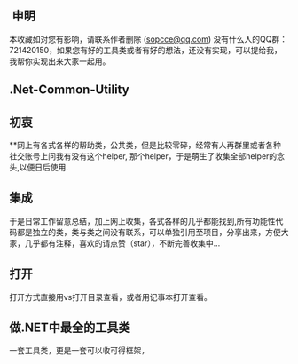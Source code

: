 ##  申明
本收藏如对您有影响，请联系作者删除 (sopcce@qq.com)
没有什么人的QQ群：721420150，如果您有好的工具类或者有好的想法，还没有实现，可以提给我，我帮你实现出来大家一起用。


## .Net-Common-Utility

## 初衷
**网上有各式各样的帮助类，公共类，但是比较零碎，经常有人再群里或者各种社交账号上问我有没有这个helper,
那个helper，于是萌生了收集全部helper的念头,以便日后使用.

## 集成
 于是日常工作留意总结，加上网上收集，各式各样的几乎都能找到,所有功能性代码都是独立的类，类与类之间没有联系，可以单独引用至项目，分享出来，方便大家，几乎都有注释，喜欢的请点赞（star），不断完善收集中... 

## 打开
打开方式直接用vs打开目录查看，或者用记事本打开查看。

## 做.NET中最全的工具类
一套工具类，更是一套可以收可得框架，



